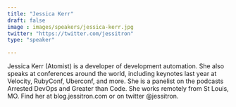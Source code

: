 ```yaml
---
title: "Jessica Kerr"
draft: false
image : images/speakers/jessica-kerr.jpg
twitter: "https://twitter.com/jessitron"
type: "speaker"

---
```


Jessica Kerr (Atomist) is a developer of development automation. She also speaks at conferences around the world, including keynotes last year at Velocity, RubyConf, Uberconf, and more. She is a panelist on the podcasts Arrested DevOps and Greater than Code. She works remotely from St Louis, MO. Find her at blog.jessitron.com or on twitter @jessitron.

